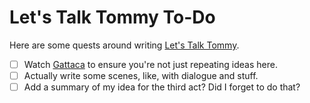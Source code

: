 # Let's Talk Tommy To-Do

Here are some quests around writing [Let's Talk Tommy][].

- [ ] Watch [Gattaca][] to ensure you're not just repeating ideas here.
- [ ] Actually write some scenes, like, with dialogue and stuff.
- [ ] Add a summary of my idea for the third act? Did I forget to do that?

[Let's Talk Tommy]: f6y9w-410s4-ws8e4-3axkn-14frj
[Gattaca]: https://en.wikipedia.org/wiki/Gattaca
